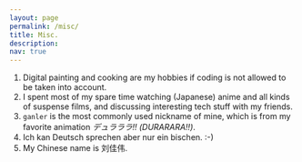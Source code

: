 ```yaml
---
layout: page
permalink: /misc/
title: Misc.
description:
nav: true
---
```


1. Digital painting and cooking are my hobbies if coding is not allowed to be taken into account.
2. I spent most of my spare time watching (Japanese) anime and all kinds of suspense films, and discussing interesting tech stuff with my friends.
3. `ganler` is the most commonly used nickname of mine, which is from my favorite animation *デュラララ!! (DURARARA!!)*.
4. Ich kan Deutsch sprechen aber nur ein bischen. :-)
5. My Chinese name is 刘佳伟.
